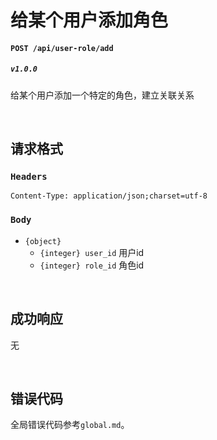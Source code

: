 # 给某个用户添加角色

#### ```POST /api/user-role/add```
##### ```v1.0.0```

给某个用户添加一个特定的角色，建立关联关系

<br />

## 请求格式
### ```Headers```
```Content-Type: application/json;charset=utf-8```

### ```Body```
* ```{object}```
  * ```{integer} user_id``` 用户id
  * ```{integer} role_id``` 角色id

<br />

## 成功响应
无

<br />

## 错误代码
全局错误代码参考```global.md```。